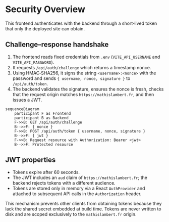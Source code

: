 # Security Overview

This frontend authenticates with the backend through a short‑lived token that only the deployed site can obtain.

## Challenge–response handshake

1. The frontend reads fixed credentials from `.env` (`VITE_API_USERNAME` and `VITE_API_PASSWORD`).
2. It requests `/api/auth/challenge` which returns a timestamp nonce.
3. Using HMAC‑SHA256, it signs the string `<username>:<nonce>` with the password and sends `{ username, nonce, signature }` to `/api/auth/token`.
4. The backend validates the signature, ensures the nonce is fresh, checks that the request origin matches `https://mathislambert.fr`, and then issues a JWT.

```mermaid
sequenceDiagram
    participant F as Frontend
    participant B as Backend
    F->>B: GET /api/auth/challenge
    B-->>F: { nonce }
    F->>B: POST /api/auth/token { username, nonce, signature }
    B-->>F: { jwt }
    F->>B: Request resource with Authorization: Bearer <jwt>
    B-->>F: Protected resource
```

## JWT properties

- Tokens expire after 60 seconds.
- The JWT includes an `aud` claim of `https://mathislambert.fr`; the backend rejects tokens with a different audience.
- Tokens are stored only in memory via a React `AuthProvider` and attached to subsequent API calls in the `Authorization` header.

This mechanism prevents other clients from obtaining tokens because they lack the shared secret embedded at build time. Tokens are never written to disk and are scoped exclusively to the `mathislambert.fr` origin.
